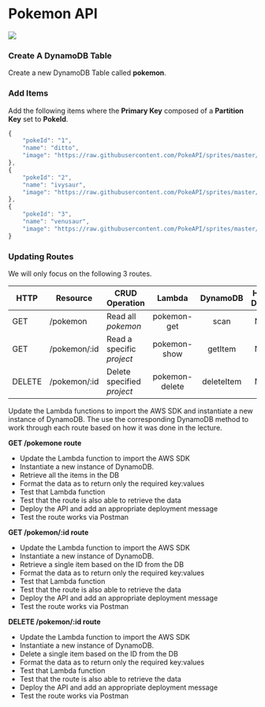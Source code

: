 # Pokemon API

![](https://i.imgur.com/rRKtN1B.jpg)


### Create A DynamoDB Table

Create a new DynamoDB Table called **pokemon**. 

### Add Items

Add the following items where the **Primary Key** composed of a **Partition Key** set to **PokeId**.

```js
{
    "pokeId": "1",
    "name": "ditto",
    "image": "https://raw.githubusercontent.com/PokeAPI/sprites/master/sprites/pokemon/132.png",
},
{
    "pokeId": "2",
    "name": "ivysaur",
    "image": "https://raw.githubusercontent.com/PokeAPI/sprites/master/sprites/pokemon/2.png",
},
{
    "pokeId": "3",
    "name": "venusaur",
    "image": "https://raw.githubusercontent.com/PokeAPI/sprites/master/sprites/pokemon/3.png",
}
```

### Updating Routes 

We will only focus on the following 3 routes. 

HTTP | Resource  | CRUD Operation | Lambda | DynamoDB | Has Data
-----------|------------------|------------------|:---:|:---:|:---:
GET     | /pokemon         | Read all _pokemon_ | pokemon-get | scan| No
GET     | /pokemon/:id      | Read a specific _project_ | pokemon-show | getItem | No
DELETE  | /pokemon/:id      | Delete specified _project_ | pokemon-delete | deleteItem | No

Update the Lambda functions to import the AWS SDK and instantiate a new instance of DynamoDB.  The use the corresponding DynamoDB method to work through each route based on how it was done in the lecture. 


**GET /pokemone route**
- Update the Lambda function to import the AWS SDK 
- Instantiate a new instance of DynamoDB.   
- Retrieve all the items in the DB
- Format the data as to return only the required key:values 
- Test that Lambda function 
- Test that the route is also able to retrieve the data
- Deploy the API and add an appropriate deployment message
- Test the route works via Postman

**GET /pokemon/:id route**
- Update the Lambda function to import the AWS SDK 
- Instantiate a new instance of DynamoDB.   
- Retrieve a single item based on the ID from the DB
- Format the data as to return only the required key:values 
- Test that Lambda function 
- Test that the route is also able to retrieve the data
- Deploy the API and add an appropriate deployment message
- Test the route works via Postman

**DELETE /pokemon/:id route**
- Update the Lambda function to import the AWS SDK 
- Instantiate a new instance of DynamoDB.   
- Delete a single item based on the ID from the DB
- Format the data as to return only the required key:values 
- Test that Lambda function 
- Test that the route is also able to retrieve the data
- Deploy the API and add an appropriate deployment message
- Test the route works via Postman
